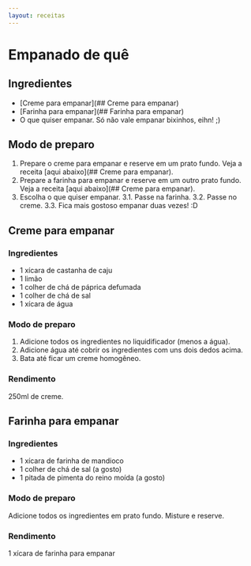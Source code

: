 ```yaml
---
layout: receitas
---
```

# Empanado de quê

## Ingredientes

* [Creme para empanar](## Creme para empanar)
* [Farinha para empanar](## Farinha para empanar)
* O que quiser empanar. Só não vale empanar bixinhos, eihn! ;)

## Modo de preparo

1. Prepare o creme para empanar e reserve em um prato fundo. Veja a receita [aqui abaixo](## Creme para empanar).
2. Prepare a farinha para empanar e reserve em um outro prato fundo. Veja a receita [aqui abaixo](## Creme para empanar).
3. Escolha o que quiser empanar.
3.1. Passe na farinha.
3.2. Passe no creme.
3.3. Fica mais gostoso empanar duas vezes! :D

## Creme para empanar

### Ingredientes

* 1 xícara de castanha de caju
* 1 limão
* 1 colher de chá de páprica defumada
* 1 colher de chá de sal
* 1 xícara de água

### Modo de preparo

1. Adicione todos os ingredientes no liquidificador (menos a água).
2. Adicione água até cobrir os ingredientes com uns dois dedos acima. 
3. Bata até ficar um creme homogêneo.

### Rendimento

250ml de creme.

## Farinha para empanar

### Ingredientes

* 1 xícara de farinha de mandioco
* 1 colher de chá de sal (a gosto)
* 1 pitada de pimenta do reino moída (a gosto)

### Modo de preparo
 
Adicione todos os ingredientes em prato fundo. Misture e reserve.

### Rendimento

1 xícara de farinha para empanar
